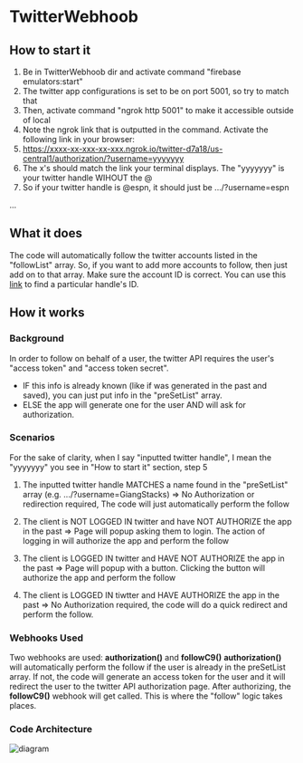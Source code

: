 # TwitterWebhoob


## How to start it
1. Be in TwitterWebhoob dir and activate command "firebase emulators:start"
2. The twitter app configurations is set to be on port 5001, so try to match that
3. Then, activate command "ngrok http 5001" to make it accessible outside of local
4. Note the ngrok link that is outputted in the command. Activate the following link in your browser:
5. https://xxxx-xx-xxx-xx-xxx.ngrok.io/twitter-d7a18/us-central1/authorization/?username=yyyyyyy
6. The x's should match the link your terminal displays. The "yyyyyyy" is your twitter handle WIHOUT the @
7. So if your twitter handle is @espn, it should just be .../?username=espn

... 

## What it does

The code will automatically follow the twitter accounts listed in the "followList" array.
So, if you want to add more accounts to follow, then just add on to that array. Make sure the account ID is correct.
You can use this [link](https://tweeterid.com/) to find a particular handle's ID.

## How it works

### Background
In order to follow on behalf of a user, the twitter API requires the user's "access token" and "access token secret". 
* IF this info is already known (like if was generated in the past and saved), you can just put info in the "preSetList" array.
* ELSE the app will generate one for the user AND will ask for authorization.

### Scenarios
For the sake of clarity, when I say "inputted twitter handle", I mean the "yyyyyyy" you see in "How to start it" section, step 5

1. The inputted twitter handle MATCHES a name found in the "preSetList" array (e.g. .../?username=GiangStacks)
    => No Authorization or redirection required, The code will just automatically perform the follow

2. The client is NOT LOGGED IN twitter and have NOT AUTHORIZE the app in the past 
    => Page will popup asking them to login. The action of logging in will authorize the app and perform the follow

3. The client is LOGGED IN twitter and HAVE NOT AUTHORIZE the app in the past
    => Page will popup with a button. Clicking the button will authorize the app and perform the follow

4. The client is LOGGED IN tiwtter and HAVE AUTHORIZE the app in the past
    => No Authorization required, the code will do a quick redirect and perform the follow.

### Webhooks Used

Two webhooks are used: **authorization()** and **followC9()**
**authorization()** will automatically perform the follow if the user is already in the preSetList array.
If not, the code will generate an access token for the user and it will redirect the user to the
twitter API authorization page. After authorizing, the **followC9()** webhook will get called.
This is where the "follow" logic takes places.

### Code Architecture
![diagram](https://cdn.discordapp.com/attachments/371115539365494794/996508178592321617/unknown.png)






